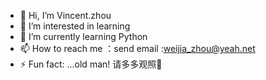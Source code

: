 - 👋 Hi, I’m Vincent.zhou
- 👀 I’m interested in learning
- 🌱 I’m currently learning Python
- 📫 How to reach me ：send email :weijia_zhou@yeah.net
- ⚡ Fun fact: ...old man!
  请多多观照🙏
<!---
Vincent zhou is a ✨ special ✨ repository because its `README.md` (this file) appears on your GitHub profile.
You can click the Preview link to take a look at your changes.
--->

